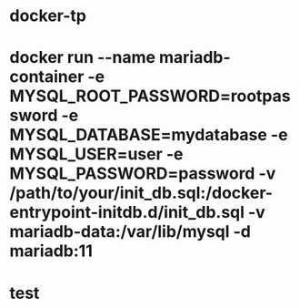# docker-tp



# docker run --name mariadb-container -e MYSQL_ROOT_PASSWORD=rootpassword -e MYSQL_DATABASE=mydatabase -e MYSQL_USER=user -e MYSQL_PASSWORD=password -v /path/to/your/init_db.sql:/docker-entrypoint-initdb.d/init_db.sql -v mariadb-data:/var/lib/mysql -d mariadb:11

# test
